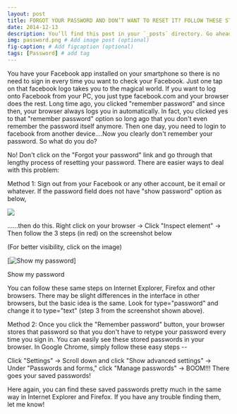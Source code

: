 ```yaml
---
layout: post
title: FORGOT YOUR PASSWORD AND DON’T WANT TO RESET IT? FOLLOW THESE STEPS!
date: 2014-12-13 
description: You’ll find this post in your `_posts` directory. Go ahead and edit it and re-build the site to see your changes. # Add post description (optional)
img: password.png # Add image post (optional)
fig-caption: # Add figcaption (optional)
tags: [Password] # add tag
---
```

You have your Facebook app installed on your smartphone so there is no need to sign in every time you want to check your Facebook. Just one tap on that facebook logo takes you to the magical world. If you want to log onto Facebook from your PC, you just type facebook.com and your browser does the rest. Long time ago, you clicked "remember password" and since then, your browser always logs you in automatically. In fact, you clicked yes to that "remember password" option so long ago that you don't even remember the password itself anymore. Then one day, you need to login to facebook from another device....Now you clearly don't remember your password. So what do you do?

No! Don't click on the "Forgot your password" link and go through that lengthy process of resetting your password. There are easier ways to deal with this problem:

Method 1: Sign out from your Facebook or any other account, be it email or whatever. If the password field does not have "show password" option as below,

![](showpassword.png)

......then do this. Right click on your browser → Click "Inspect element" → Then follow the 3 steps (in red) on the screenshot below

(For better visibility, click on the image)

[![Show my password](password.png "Show my password")]

Show my password

You can follow these same steps on Internet Explorer, Firefox and other browsers. There may be slight differences in the interface in other browsers, but the basic idea is the same. Look for type="password" and change it to type="text" (step 3 from the screenshot shown above).

Method 2: Once you click the "Remember password" button, your browser stores that password so that you don't have to retype your password every time you sign in. You can easily see these stored passwords in your browser. In Google Chrome, simply follow these easy steps --

Click "Settings" → Scroll down and click "Show advanced settings" → Under "Passwords and forms," click "Manage passwords" → BOOM!!! There goes your saved passwords!

Here again, you can find these saved passwords pretty much in the same way in Internet Explorer and Firefox. If you have any trouble finding them, let me know!